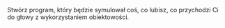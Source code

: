 <p>Stwórz program, który będzie symulował coś, co lubisz, co przychodzi Ci do głowy z wykorzystaniem obiektowości.</p>
